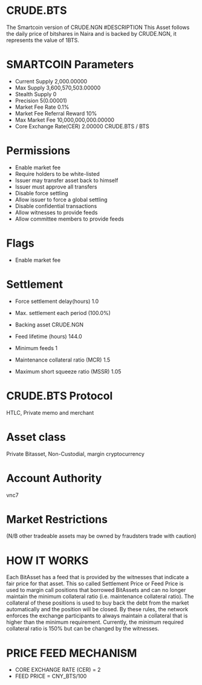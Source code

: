 # CRUDE.BTS
The Smartcoin version of CRUDE.NGN
#DESCRIPTION
This Asset follows the daily price of bitshares in Naira and is backed by CRUDE.NGN, it represents the value of 1BTS.

# SMARTCOIN Parameters
- Current Supply 2,000.00000
- Max Supply 3,600,570,503.00000
- Stealth Supply 0
- Precision 5(0.00001)
- Market Fee Rate 0.1%
- Market Fee Referral Reward 10%
- Max Market Fee 10,000,000,000.00000
- Core Exchange Rate(CER) 2.00000 CRUDE.BTS / BTS

# Permissions
- Enable market fee
- Require holders to be white-listed
- Issuer may transfer asset back to himself
- Issuer must approve all transfers
- Disable force settling
- Allow issuer to force a global settling
- Disable confidential transactions
- Allow witnesses to provide feeds
- Allow committee members to provide feeds
# Flags
- Enable market fee

# Settlement
- Force settlement delay(hours) 1.0
- Max. settlement each period (100.0%)

- Backing asset CRUDE.NGN
- Feed lifetime (hours) 144.0
- Minimum feeds 1
- Maintenance collateral ratio (MCR) 1.5
- Maximum short squeeze ratio (MSSR) 1.05

# CRUDE.BTS Protocol
HTLC, Private memo and merchant
# Asset class
 Private Bitasset, Non-Custodial, margin cryptocurrency
# Account Authority
vnc7
# Market Restrictions
(N/B other tradeable assets may be owned by fraudsters trade with caution)

# HOW IT WORKS
Each BitAsset has a feed that is provided by the witnesses that indicate a fair price for that asset.
This so called Settlement Price or Feed Price is used to margin call positions that borrowed BitAssets and can no longer maintain the minimum collateral ratio (i.e. maintenance collateral ratio).
The collateral of these positions is used to buy back the debt from the market automatically and the position will be closed.
By these rules, the network enforces the exchange participants to always maintain a collateral that is higher than the minimum requirement.
Currently, the minimum required collateral ratio is 150% but can be changed by the witnesses.
# PRICE FEED MECHANISM
- CORE EXCHANGE RATE (CER) = 2
- FEED PRICE = CNY_BTS/100
